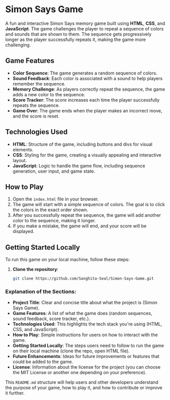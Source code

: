# Simon Says Game

A fun and interactive Simon Says memory game built using **HTML**, **CSS**, and **JavaScript**. The game challenges the player to repeat a sequence of colors and sounds that are shown to them. The sequence gets progressively longer as the player successfully repeats it, making the game more challenging.

## Game Features

- **Color Sequence**: The game generates a random sequence of colors.
- **Sound Feedback**: Each color is associated with a sound to help players remember the sequence.
- **Memory Challenge**: As players correctly repeat the sequence, the game adds a new color to the sequence.
- **Score Tracker**: The score increases each time the player successfully repeats the sequence.
- **Game Over**: The game ends when the player makes an incorrect move, and the score is reset.

## Technologies Used

- **HTML**: Structure of the game, including buttons and divs for visual elements.
- **CSS**: Styling for the game, creating a visually appealing and interactive layout.
- **JavaScript**: Logic to handle the game flow, including sequence generation, user input, and game state.

## How to Play

1. Open the `index.html` file in your browser.
2. The game will start with a simple sequence of colors. The goal is to click the colors in the exact order shown.
3. After you successfully repeat the sequence, the game will add another color to the sequence, making it longer.
4. If you make a mistake, the game will end, and your score will be displayed.

## Getting Started Locally

To run this game on your local machine, follow these steps:

1. **Clone the repository**:
   ```bash
   git clone https://github.com/Sanghita-Seal/Simon-Says-Game.git

   
### Explanation of the Sections:

- **Project Title**: Clear and concise title about what the project is (Simon Says Game).
- **Game Features**: A list of what the game does (random sequences, sound feedback, score tracker, etc.).
- **Technologies Used**: This highlights the tech stack you're using (HTML, CSS, and JavaScript).
- **How to Play**: Simple instructions for users on how to interact with the game.
- **Getting Started Locally**: The steps users need to follow to run the game on their local machine (clone the repo, open HTML file).
- **Future Enhancements**: Ideas for future improvements or features that could be added to the game.
- **License**: Information about the license for the project (you can choose the MIT License or another one depending on your preference).

This `README.md` structure will help users and other developers understand the purpose of your game, how to play it, and how to contribute or improve it further.

